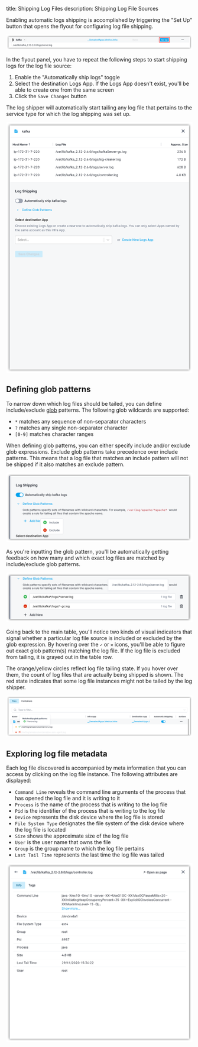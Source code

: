 title: Shipping Log Files
description: Shipping Log File Sources

Enabling automatic logs shipping is accomplished by triggering the "Set Up" button that opens the flyout for configuring log file shipping.

![Setup Log Files](images/setup-log-files.png)

In the flyout panel, you have to repeat the following steps to start shipping logs for the log file source:

1. Enable the "Automatically ship <group-name> logs" toggle
2. Select the destination Logs App. If the Logs App doesn't exist, you'll be able to create one from the same screen
3. Click the `Save Changes` button

The log shipper will automatically start tailing any log file that pertains to the service type for which the log shipping was set up.

![Enable Log Shipping](images/logfile-flyout.png)

## Defining glob patterns

To narrow down which log files should be tailed, you can define include/exclude [glob](https://en.wikipedia.org/wiki/Glob_(programming)) patterns. The following glob wildcards are supported:

- `*` matches any sequence of non-separator characters
- `?` matches any single non-separator character
- `[0-9]` matches character ranges

 When defining glob patterns, you can either specify include and/or exclude glob expressions. Exclude glob patterns take precedence over include patterns. This means that a log file that matches an include pattern will not be shipped if it also matches an exclude pattern.

![Include and Exclude Glob Patterns](images/include-exclude-globs.png)

As you're inputting the glob pattern, you'll be automatically getting feedback on how many and which exact log files are matched by include/exclude glob patterns.

![Matched Hints](images/matched-globs.png)

Going back to the main table, you'll notice two kinds of visual indicators that signal whether a particular log file source is included or excluded by the glob expression. By hovering over the `✓` or `✕` icons, you'll be able to figure out exact glob pattern(s) matching the log file. If the log file is excluded from tailing, it is grayed out in the table row.

The orange/yellow circles reflect log file tailing state. If you hover over them, the count of log files that are actually being shipped is shown. The red state indicates that some log file instances might not be tailed by the log shipper.

![Globs Main Table](images/globs-main-table.png)

## Exploring log file metadata

Each log file discovered is accompanied by meta information that you can access by clicking on the log file instance. The following attributes are displayed:

- `Command Line` reveals the command line arguments of the process that has opened the log file and it is writing to it
- `Process` is the name of the process that is writing to the log file
- `Pid` is the identifier of the process that is writing to the log file
- `Device` represents the disk device where the log file is stored
- `File System Type` designates the file system of the disk device where the log file is located
- `Size` shows the approximate size of the log file
- `User` is the user name that owns the file
- `Group` is the group name to which the log file pertains
- `Last Tail Time` represents the last time the log file was tailed

![Log File Metadata](images/log-file-meta.png)
